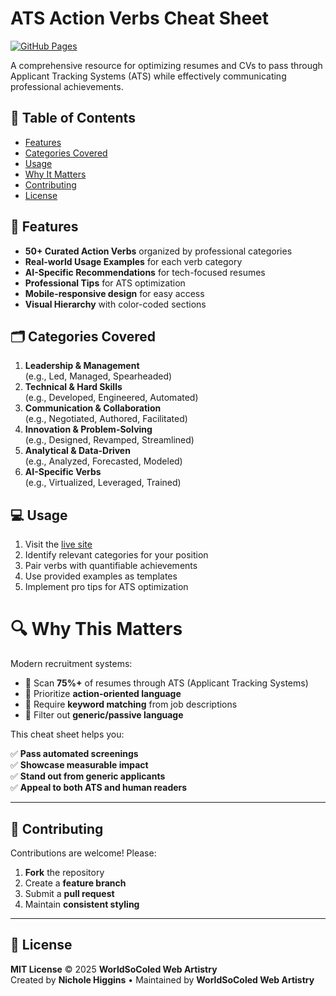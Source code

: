 # ATS Action Verbs Cheat Sheet

[![GitHub Pages](https://img.shields.io/badge/View-Live%20Site-blue?style=flat-square&logo=github)](https://worldsocoled.github.io/ATScheatsheet/)

A comprehensive resource for optimizing resumes and CVs to pass through Applicant Tracking Systems (ATS) while effectively communicating professional achievements.

## 📌 Table of Contents
- [Features](#-features)
- [Categories Covered](#-categories-covered)
- [Usage](#-usage)
- [Why It Matters](#-why-this-matters)
- [Contributing](#-contributing)
- [License](#-license)

## 🚀 Features
- **50+ Curated Action Verbs** organized by professional categories
- **Real-world Usage Examples** for each verb category
- **AI-Specific Recommendations** for tech-focused resumes
- **Professional Tips** for ATS optimization
- **Mobile-responsive design** for easy access
- **Visual Hierarchy** with color-coded sections

## 🗂 Categories Covered
1. **Leadership & Management**  
   (e.g., Led, Managed, Spearheaded)
2. **Technical & Hard Skills**  
   (e.g., Developed, Engineered, Automated)
3. **Communication & Collaboration**  
   (e.g., Negotiated, Authored, Facilitated)
4. **Innovation & Problem-Solving**  
   (e.g., Designed, Revamped, Streamlined)
5. **Analytical & Data-Driven**  
   (e.g., Analyzed, Forecasted, Modeled)
6. **AI-Specific Verbs**  
   (e.g., Virtualized, Leveraged, Trained)

## 💻 Usage
1. Visit the [live site](https://worldsocoled.github.io/ATScheatsheet/)
2. Identify relevant categories for your position
3. Pair verbs with quantifiable achievements
4. Use provided examples as templates
5. Implement pro tips for ATS optimization

# 🔍 Why This Matters

Modern recruitment systems:

- 📄 Scan **75%+** of resumes through ATS (Applicant Tracking Systems)  
- 💬 Prioritize **action-oriented language**  
- 🔑 Require **keyword matching** from job descriptions  
- 🚫 Filter out **generic/passive language**  

This cheat sheet helps you:

✅ **Pass automated screenings**  
✅ **Showcase measurable impact**  
✅ **Stand out from generic applicants**  
✅ **Appeal to both ATS and human readers**

---

## 🤝 Contributing

Contributions are welcome! Please:

1. **Fork** the repository  
2. Create a **feature branch**  
3. Submit a **pull request**  
4. Maintain **consistent styling**

---

## 📜 License

**MIT License** © 2025 **WorldSoColed Web Artistry**  
Created by **Nichole Higgins** • Maintained by **WorldSoColed Web Artistry**
